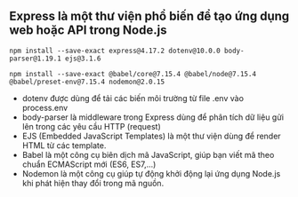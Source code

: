 ## Express là một thư viện phổ biến để tạo ứng dụng web hoặc API trong Node.js

```
npm install --save-exact express@4.17.2 dotenv@10.0.0 body-parser@1.19.1 ejs@3.1.6
```

```
npm install --save-exact @babel/core@7.15.4 @babel/node@7.15.4 @babel/preset-env@7.15.4 nodemon@2.0.15
```

- dotenv được dùng để tải các biến môi trường từ file .env vào process.env
- body-parser là middleware trong Express dùng để phân tích dữ liệu gửi lên trong các yêu cầu HTTP (request)
- EJS (Embedded JavaScript Templates) là một thư viện dùng để render HTML từ các template.
- Babel là một công cụ biên dịch mã JavaScript, giúp bạn viết mã theo chuẩn ECMAScript mới (ES6, ES7,...)
- Nodemon là một công cụ giúp tự động khởi động lại ứng dụng Node.js khi phát hiện thay đổi trong mã nguồn. 

